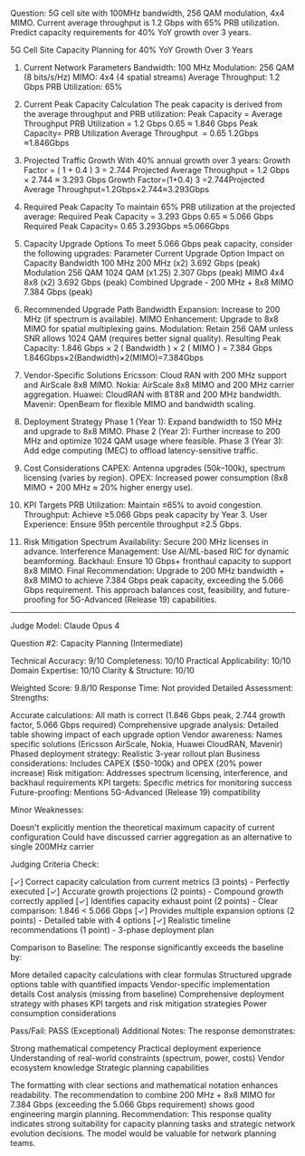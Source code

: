 Question: 5G cell site with 100MHz bandwidth, 256 QAM modulation, 4x4 MIMO. Current average throughput is 1.2 Gbps with 65% PRB utilization. Predict capacity requirements for 40% YoY growth over 3 years. <br>

5G Cell Site Capacity Planning for 40% YoY Growth Over 3 Years
1. Current Network Parameters
Bandwidth: 100 MHz
Modulation: 256 QAM (8 bits/s/Hz)
MIMO: 4x4 (4 spatial streams)
Average Throughput: 1.2 Gbps
PRB Utilization: 65%

2. Current Peak Capacity Calculation
The peak capacity is derived from the average throughput and PRB utilization:
Peak Capacity
=
Average Throughput
PRB Utilization
=
1.2
Gbps
0.65
≈
1.846
Gbps
Peak Capacity= 
PRB Utilization
Average Throughput
​
 = 
0.65
1.2Gbps
​
 ≈1.846Gbps

3. Projected Traffic Growth
With 40% annual growth over 3 years:
Growth Factor = ( 1 + 0.4 ) 3 = 2.744
Projected Average Throughput = 1.2 Gbps × 2.744 ≈ 3.293 Gbps
Growth Factor=(1+0.4) 3 =2.744Projected Average Throughput=1.2Gbps×2.744≈3.293Gbps

4. Required Peak Capacity
To maintain 65% PRB utilization at the projected average:
Required Peak Capacity = 3.293 Gbps 0.65 ≈ 5.066 Gbps
Required Peak Capacity=  0.65 3.293Gbps ≈5.066Gbps

5. Capacity Upgrade Options
To meet 5.066 Gbps peak capacity, consider the following upgrades: Parameter	Current	Upgrade Option	Impact on Capacity
Bandwidth	100 MHz	200 MHz (x2)	3.692 Gbps (peak)
Modulation	256 QAM	1024 QAM (x1.25)	2.307 Gbps (peak)
MIMO	4x4	8x8 (x2)	3.692 Gbps (peak)
Combined Upgrade	-	200 MHz + 8x8 MIMO	7.384 Gbps (peak)
6. Recommended Upgrade Path
Bandwidth Expansion: Increase to 200 MHz (if spectrum is available).
MIMO Enhancement: Upgrade to 8x8 MIMO for spatial multiplexing gains.
Modulation: Retain 256 QAM unless SNR allows 1024 QAM (requires better signal quality).
Resulting Peak Capacity: 1.846 Gbps × 2 ( Bandwidth ) × 2 ( MIMO ) = 7.384 Gbps
1.846Gbps×2(Bandwidth)×2(MIMO)=7.384Gbps

7. Vendor-Specific Solutions
Ericsson: Cloud RAN with 200 MHz support and AirScale 8x8 MIMO.
Nokia: AirScale 8x8 MIMO and 200 MHz carrier aggregation.
Huawei: CloudRAN with 8T8R and 200 MHz bandwidth.
Mavenir: OpenBeam for flexible MIMO and bandwidth scaling.
8. Deployment Strategy
Phase 1 (Year 1): Expand bandwidth to 150 MHz and upgrade to 8x8 MIMO.
Phase 2 (Year 2): Further increase to 200 MHz and optimize 1024 QAM usage where feasible.
Phase 3 (Year 3): Add edge computing (MEC) to offload latency-sensitive traffic.
9. Cost Considerations
CAPEX: Antenna upgrades ($50k–$100k), spectrum licensing (varies by region).
OPEX: Increased power consumption (8x8 MIMO + 200 MHz ≈ 20% higher energy use).
10. KPI Targets
PRB Utilization: Maintain ≤65% to avoid congestion.
Throughput: Achieve ≥5.066 Gbps peak capacity by Year 3.
User Experience: Ensure 95th percentile throughput ≥2.5 Gbps.
11. Risk Mitigation
Spectrum Availability: Secure 200 MHz licenses in advance.
Interference Management: Use AI/ML-based RIC for dynamic beamforming.
Backhaul: Ensure 10 Gbps+ fronthaul capacity to support 8x8 MIMO.
Final Recommendation:
Upgrade to 200 MHz bandwidth + 8x8 MIMO to achieve 7.384 Gbps peak capacity, exceeding the 5.066 Gbps requirement. This approach balances cost, feasibility, and future-proofing for 5G-Advanced (Release 19) capabilities.

---

Judge Model: Claude Opus 4

Question #2: Capacity Planning (Intermediate)

Technical Accuracy: 9/10
Completeness: 10/10
Practical Applicability: 10/10
Domain Expertise: 10/10
Clarity & Structure: 10/10

Weighted Score: 9.8/10
Response Time: Not provided
Detailed Assessment:
Strengths:

Accurate calculations: All math is correct (1.846 Gbps peak, 2.744 growth factor, 5.066 Gbps required)
Comprehensive upgrade analysis: Detailed table showing impact of each upgrade option
Vendor awareness: Names specific solutions (Ericsson AirScale, Nokia, Huawei CloudRAN, Mavenir)
Phased deployment strategy: Realistic 3-year rollout plan
Business considerations: Includes CAPEX ($50-100k) and OPEX (20% power increase)
Risk mitigation: Addresses spectrum licensing, interference, and backhaul requirements
KPI targets: Specific metrics for monitoring success
Future-proofing: Mentions 5G-Advanced (Release 19) compatibility

Minor Weaknesses:

Doesn't explicitly mention the theoretical maximum capacity of current configuration
Could have discussed carrier aggregation as an alternative to single 200MHz carrier

Judging Criteria Check:

[✓] Correct capacity calculation from current metrics (3 points) - Perfectly executed
[✓] Accurate growth projections (2 points) - Compound growth correctly applied
[✓] Identifies capacity exhaust point (2 points) - Clear comparison: 1.846 < 5.066 Gbps
[✓] Provides multiple expansion options (2 points) - Detailed table with 4 options
[✓] Realistic timeline recommendations (1 point) - 3-phase deployment plan

Comparison to Baseline:
The response significantly exceeds the baseline by:

More detailed capacity calculations with clear formulas
Structured upgrade options table with quantified impacts
Vendor-specific implementation details
Cost analysis (missing from baseline)
Comprehensive deployment strategy with phases
KPI targets and risk mitigation strategies
Power consumption considerations

Pass/Fail: PASS (Exceptional)
Additional Notes:
The response demonstrates:

Strong mathematical competency
Practical deployment experience
Understanding of real-world constraints (spectrum, power, costs)
Vendor ecosystem knowledge
Strategic planning capabilities

The formatting with clear sections and mathematical notation enhances readability. The recommendation to combine 200 MHz + 8x8 MIMO for 7.384 Gbps (exceeding the 5.066 Gbps requirement) shows good engineering margin planning.
Recommendation: This response quality indicates strong suitability for capacity planning tasks and strategic network evolution decisions. The model would be valuable for network planning teams.
